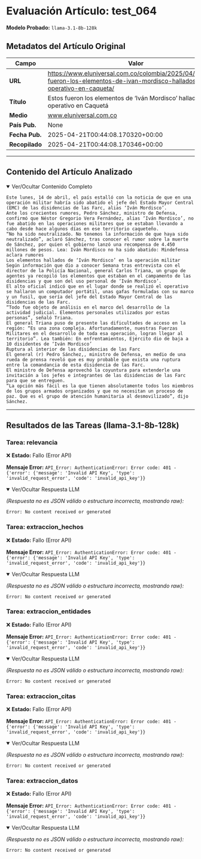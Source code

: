 # Evaluación Artículo: test_064
**Modelo Probado:** `llama-3.1-8b-128k`

## Metadatos del Artículo Original

| Campo          | Valor                                      |
|----------------|--------------------------------------------|
| **URL**        | https://www.eluniversal.com.co/colombia/2025/04/14/estos-fueron-los-elementos-de-ivan-mordisco-hallados-en-operativo-en-caqueta/           |
| **Título**     | Estos fueron los elementos de ‘Iván Mordisco’ hallados en operativo en Caquetá       |
| **Medio**      | www.eluniversal.com.co         |
| **País Pub.**  | None |
| **Fecha Pub.** | 2025-04-21T00:44:08.170320+00:00 |
| **Recopilado** | 2025-04-21T00:44:08.170346+00:00 |

---

## Contenido del Artículo Analizado

<details open>
<summary>Ver/Ocultar Contenido Completo</summary>

```text
Este lunes, 14 de abril, el país estalló con la noticia de que en una operación militar habría sido abatido el jefe del Estado Mayor Central (EMC) de las disidencias de las Farc, alias ‘Iván Mordisco’.
Ante los crecientes rumores, Pedro Sánchez, ministro de Defensa, confirmó que Néstor Gregorio Vera Fernández, alias ‘Iván Mordisco’, no fue abatido en las operaciones militares que se estaban llevando a cabo desde hace algunos días en ese territorio caqueteño.
“No ha sido neutralizado. No tenemos la información de que haya sido neutralizado”, aclaró Sánchez, tras conocer el rumor sobre la muerte de Sánchez, por quien el gobierno lanzó una recompensa de 4.450 millones de pesos. Lea: Iván Mordisco no ha sido abatido: Mindefensa aclara rumores
Los elementos hallados de ‘Iván Mordisco’ en la operación militar
Según información que dio a conocer Semana tras entrevista con el director de la Policía Nacional, general Carlos Triana, un grupo de agentes ya recopiló los elementos que estaban en el campamento de las disidencias y que son del uso personal de ‘Iván Mordisco’.
El alto oficial indicó que en el lugar donde se realizó el operativo se hallaron un computador portátil, unas gafas formuladas con su marco y un fusil, que sería del jefe del Estado Mayor Central de las disidencias de las Farc.
“Todo fue objeto de análisis en el marco del desarrollo de la actividad judicial. Elementos personales utilizados por estas personas”, señaló Triana.
El general Triana puso de presente las dificultades de acceso en la región: “Es una zona compleja. Afortunadamente, nuestras Fuerzas Militares en el desarrollo de toda esa operación, logran llegar al territorio”. Lea también: En enfrentamientos, Ejército dio de baja a 10 disidentes de ‘Iván Mordisco’
Ruptura al interior de las disidencias de las Farc
El general (r) Pedro Sánchez,, ministro de Defensa, en medio de una rueda de prensa reveló que es muy probable que exista una ruptura entre la comandancia de esta disidencia de las Farc.
El ministro de Defensa aprovechó la coyuntura para extenderle una invitación a los jefes e integrantes de las disidencias de las Farc para que se entreguen.
“La opción más fácil es la que tienen absolutamente todos los miembros de los grupos armados organizados y que no necesitan un proceso de paz. Que es el grupo de atención humanitaria al desmovilizado”, dijo Sánchez.
```
</details>

---

## Resultados de las Tareas (llama-3.1-8b-128k)

### Tarea: relevancia

❌ **Estado:** Fallo (Error API)

   **Mensaje Error:** `API_Error: AuthenticationError: Error code: 401 - {'error': {'message': 'Invalid API Key', 'type': 'invalid_request_error', 'code': 'invalid_api_key'}}`


<details open>
<summary>Ver/Ocultar Respuesta LLM</summary>

_(Respuesta no es JSON válido o estructura incorrecta, mostrando raw):_
```
Error: No content received or generated
```
</details>


### Tarea: extraccion_hechos

❌ **Estado:** Fallo (Error API)

   **Mensaje Error:** `API_Error: AuthenticationError: Error code: 401 - {'error': {'message': 'Invalid API Key', 'type': 'invalid_request_error', 'code': 'invalid_api_key'}}`


<details open>
<summary>Ver/Ocultar Respuesta LLM</summary>

_(Respuesta no es JSON válido o estructura incorrecta, mostrando raw):_
```
Error: No content received or generated
```
</details>


### Tarea: extraccion_entidades

❌ **Estado:** Fallo (Error API)

   **Mensaje Error:** `API_Error: AuthenticationError: Error code: 401 - {'error': {'message': 'Invalid API Key', 'type': 'invalid_request_error', 'code': 'invalid_api_key'}}`


<details open>
<summary>Ver/Ocultar Respuesta LLM</summary>

_(Respuesta no es JSON válido o estructura incorrecta, mostrando raw):_
```
Error: No content received or generated
```
</details>


### Tarea: extraccion_citas

❌ **Estado:** Fallo (Error API)

   **Mensaje Error:** `API_Error: AuthenticationError: Error code: 401 - {'error': {'message': 'Invalid API Key', 'type': 'invalid_request_error', 'code': 'invalid_api_key'}}`


<details open>
<summary>Ver/Ocultar Respuesta LLM</summary>

_(Respuesta no es JSON válido o estructura incorrecta, mostrando raw):_
```
Error: No content received or generated
```
</details>


### Tarea: extraccion_datos

❌ **Estado:** Fallo (Error API)

   **Mensaje Error:** `API_Error: AuthenticationError: Error code: 401 - {'error': {'message': 'Invalid API Key', 'type': 'invalid_request_error', 'code': 'invalid_api_key'}}`


<details open>
<summary>Ver/Ocultar Respuesta LLM</summary>

_(Respuesta no es JSON válido o estructura incorrecta, mostrando raw):_
```
Error: No content received or generated
```
</details>
